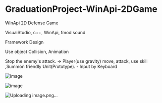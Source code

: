 # GraduationProject-WinApi-2DGame
WinApi 2D Defense Game

VisualStudio, c++, WinApi, fmod sound    

Framework Design

Use object Collision, Animation



Stop the enemy's attack.     -> Player(use gravity)  move, attack, use skill ,Summon friendly Unit(Prototype). - Input by Keyboard 




![image](https://user-images.githubusercontent.com/70006717/138313490-4c71309c-3998-4f7f-8dd7-1f4f30058c94.png)



![image](https://user-images.githubusercontent.com/70006717/138313905-47216567-06ab-4740-bf0a-e8fe6bfba149.png)


![Uploading image.png…]()

